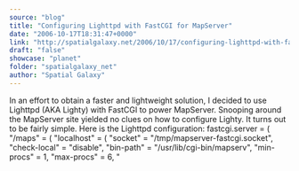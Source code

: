 ```yaml
---
source: "blog"
title: "Configuring Lighttpd with FastCGI for MapServer"
date: "2006-10-17T18:31:47+0000"
link: "http://spatialgalaxy.net/2006/10/17/configuring-lighttpd-with-fastcgi-for-mapserver/"
draft: "false"
showcase: "planet"
folder: "spatialgalaxy_net"
author: "Spatial Galaxy"
---
```


In an effort to obtain a faster and lightweight solution, I decided to use Lighttpd (AKA Lighty) with FastCGI to power MapServer. Snooping around the MapServer site yielded no clues on how to configure Lighty. It turns out to be fairly simple.
Here is the Lighttpd configuration:
fastcgi.server = ( "/maps" = ( "localhost" = ( "socket" = "/tmp/mapserver-fastcgi.socket", "check-local" = "disable", "bin-path" = "/usr/lib/cgi-bin/mapserv", "min-procs" = 1, "max-procs" = 6, "
